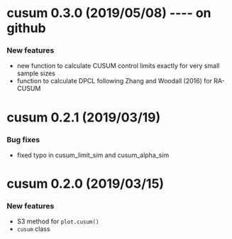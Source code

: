 # cusum 0.3.0 (2019/05/08) ---- on github

### New features
* new function to calculate CUSUM control limits exactly for very small sample sizes
* function to calculate DPCL following Zhang and Woodall (2016) for RA-CUSUM

# cusum 0.2.1 (2019/03/19)

### Bug fixes
* fixed typo in cusum_limit_sim and cusum_alpha_sim


# cusum 0.2.0 (2019/03/15)

### New features
* S3 method for `plot.cusum()`
* `cusum` class